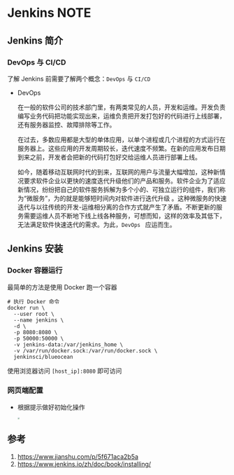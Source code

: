 # Jenkins NOTE

## Jenkins 简介

### DevOps 与 CI/CD

了解 Jenkins 前需要了解两个概念：`DevOps` 与 `CI/CD `

- DevOps

  在一般的软件公司的技术部门里，有两类常见的人员，开发和运维。开发负责编写业务代码把功能实现出来，运维负责把开发打包好的代码进行上线部署，还有服务器监控、故障排除等工作。

  在过去，多数应用都是大型的单体应用，以单个进程或几个进程的方式运行在服务器上。这些应用的开发周期较长，迭代速度不频繁。在新的应用发布日期到来之前，开发者会把新的代码打包好交给运维人员进行部署上线。

  如今，随着移动互联网时代的到来，互联网的用户与流量大幅增加，这种新情况要求软件企业以更快的速度迭代升级他们的产品和服务。软件企业为了适应新情况，纷纷把自己的软件服务拆解为多个小的、可独立运行的组件，我们称为“微服务”，为的就是能够短时间内对软件进行迭代升级 。这种微服务的快速迭代与以往传统的开发-运维相分离的合作方式就产生了矛盾。不断更新的服务需要运维人员不断地下线上线各种服务，可想而知，这样的效率及其低下，无法满足软件快速迭代的需求。为此，`DevOps ` 应运而生。



## Jenkins 安装

### Docker 容器运行

最简单的方法是使用 Docker 跑一个容器

```shell
# 执行 Docker 命令
docker run \
  --user root \
  --name jenkins \
  -d \
  -p 8080:8080 \
  -p 50000:50000 \
  -v jenkins-data:/var/jenkins_home \
  -v /var/run/docker.sock:/var/run/docker.sock \
  jenkinsci/blueocean
```

使用浏览器访问 `[host_ip]:8080` 即可访问

### 网页端配置

- 根据提示做好初始化操作

  <img src="/home/yym/桌面/learn/study_note/assets/01-jenkins-install-default-plugins.png" style="zoom: 25%;" />



## 参考

1. https://www.jianshu.com/p/5f671aca2b5a
2. https://www.jenkins.io/zh/doc/book/installing/